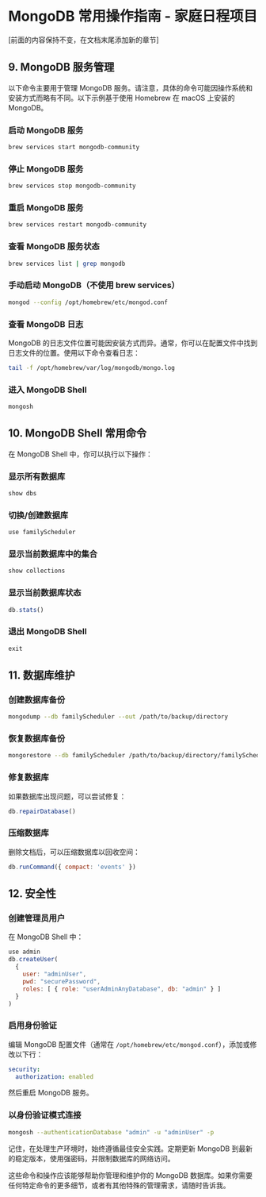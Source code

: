 # MongoDB 常用操作指南 - 家庭日程项目

[前面的内容保持不变，在文档末尾添加新的章节]

## 9. MongoDB 服务管理

以下命令主要用于管理 MongoDB 服务。请注意，具体的命令可能因操作系统和安装方式而略有不同。以下示例基于使用 Homebrew 在 macOS 上安装的 MongoDB。

### 启动 MongoDB 服务

```bash
brew services start mongodb-community
```

### 停止 MongoDB 服务

```bash
brew services stop mongodb-community
```

### 重启 MongoDB 服务

```bash
brew services restart mongodb-community
```

### 查看 MongoDB 服务状态

```bash
brew services list | grep mongodb
```

### 手动启动 MongoDB（不使用 brew services）

```bash
mongod --config /opt/homebrew/etc/mongod.conf
```

### 查看 MongoDB 日志

MongoDB 的日志文件位置可能因安装方式而异。通常，你可以在配置文件中找到日志文件的位置。使用以下命令查看日志：

```bash
tail -f /opt/homebrew/var/log/mongodb/mongo.log
```

### 进入 MongoDB Shell

```bash
mongosh
```

## 10. MongoDB Shell 常用命令

在 MongoDB Shell 中，你可以执行以下操作：

### 显示所有数据库

```javascript
show dbs
```

### 切换/创建数据库

```javascript
use familyScheduler
```

### 显示当前数据库中的集合

```javascript
show collections
```

### 显示当前数据库状态

```javascript
db.stats()
```

### 退出 MongoDB Shell

```javascript
exit
```

## 11. 数据库维护

### 创建数据库备份

```bash
mongodump --db familyScheduler --out /path/to/backup/directory
```

### 恢复数据库备份

```bash
mongorestore --db familyScheduler /path/to/backup/directory/familyScheduler
```

### 修复数据库

如果数据库出现问题，可以尝试修复：

```javascript
db.repairDatabase()
```

### 压缩数据库

删除文档后，可以压缩数据库以回收空间：

```javascript
db.runCommand({ compact: 'events' })
```

## 12. 安全性

### 创建管理员用户

在 MongoDB Shell 中：

```javascript
use admin
db.createUser(
  {
    user: "adminUser",
    pwd: "securePassword",
    roles: [ { role: "userAdminAnyDatabase", db: "admin" } ]
  }
)
```

### 启用身份验证

编辑 MongoDB 配置文件（通常在 `/opt/homebrew/etc/mongod.conf`），添加或修改以下行：

```yaml
security:
  authorization: enabled
```

然后重启 MongoDB 服务。

### 以身份验证模式连接

```bash
mongosh --authenticationDatabase "admin" -u "adminUser" -p
```

记住，在处理生产环境时，始终遵循最佳安全实践。定期更新 MongoDB 到最新的稳定版本，使用强密码，并限制数据库的网络访问。

这些命令和操作应该能够帮助你管理和维护你的 MongoDB 数据库。如果你需要任何特定命令的更多细节，或者有其他特殊的管理需求，请随时告诉我。
